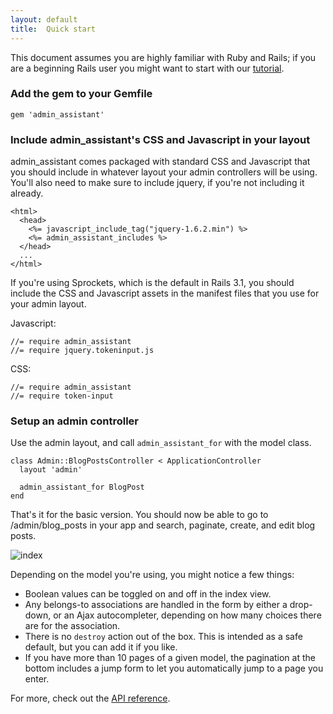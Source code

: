 ```yaml
---
layout: default
title:  Quick start
---
```


<div class="note">
This document assumes you are highly familiar with Ruby and Rails; if you are a beginning Rails user you might want to start with our <a href="/admin_assistant/tutorial.html">tutorial</a>.
</div>

### Add the gem to your Gemfile

    gem 'admin_assistant'

### Include admin\_assistant's CSS and Javascript in your layout
    
admin\_assistant comes packaged with standard CSS and Javascript that you should include in whatever layout your admin controllers will be using. You'll also need to make sure to include jquery, if you're not including it already.

    <html>
      <head>
        <%= javascript_include_tag("jquery-1.6.2.min") %>
        <%= admin_assistant_includes %>
      </head>
      ...
    </html>
    
If you're using Sprockets, which is the default in Rails 3.1, you should include the CSS and Javascript assets in the manifest files that you use for your admin layout.

Javascript:

    //= require admin_assistant
    //= require jquery.tokeninput.js

CSS:

    //= require admin_assistant
    //= require token-input


### Setup an admin controller
    
Use the admin layout, and call `admin_assistant_for` with the model class.

    class Admin::BlogPostsController < ApplicationController
      layout 'admin'

      admin_assistant_for BlogPost
    end

That's it for the basic version. You should now be able to go to /admin/blog\_posts in your app and search, paginate, create, and edit blog posts.

![index](/admin_assistant/img/blog_posts-index.png)

Depending on the model you're using, you might notice a few things:

* Boolean values can be toggled on and off in the index view.
* Any belongs-to associations are handled in the form by either a drop-down, or an Ajax autocompleter, depending on how many choices there are for the association.
* There is no `destroy` action out of the box. This is intended as a safe default, but you can add it if you like.
* If you have more than 10 pages of a given model, the pagination at the bottom includes a jump form to let you automatically jump to a page you enter.

For more, check out the [API reference](/admin_assistant/api/).

